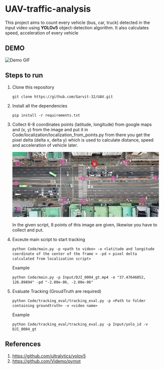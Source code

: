 # UAV-traffic-analysis

This project aims to count every vehicle (bus, car, truck) detected in the input video using **YOLOv5** object-detection algorithm. It also calculates speed, acceleration of every vehicle 

## DEMO  

![Demo GIF](Images/DJI_0004_gt_deep_sort.gif)

## Steps to run   

1. Clone this repository  

    ```
    git clone https://github.com/Garvit-32/UAV.git
    ```    

 2. Install all the dependencies  

    ```  
    pip install -r requirements.txt   
    ```  

3. Collect 6-8 coordinates points (latitude, longitude) from google maps and (x, y) from the image and put it in Code/localization/localization_from_points.py from there you get the pixel delta (delta x, delta y) which is used to calculate distance, speed and acceleration of vehicle later.


    ![Localization](Images/groundpoints_marked.jpg)

    In the given script, 8 points of this image are given, likewise you have to collect and put. 


4. Exceute main script to start tracking 

    ```  
    python Code/main.py -p <path to video> -o <latitude and longitude coordinate of the center of the frame > -pd < pixel delta calculated from localization script>  
    ```
    Example  
    ```  
    python Code/main.py -p Input/DJI_0004_gt.mp4 -o "37.47646052, 126.89894" -pd "-2.00e-06, -2.00e-06"
    ```  

5. Evaluate Tracking (GroudTruth are required)

    ```  
    python Code/tracking_eval/tracking_eval.py -p <Path to folder containing groundtruth> -v <video name> 
    ```
    Example  
    ```  
    python Code/tracking_eval/tracking_eval.py -p Input/yolo_id -v DJI_0004_gt
    ```    

## References
1. https://github.com/ultralytics/yolov5
2. https://github.com/Videmo/pymot